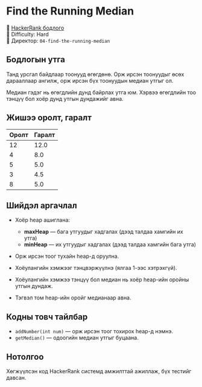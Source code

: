 # Find the Running Median

🔗 [HackerRank бодлого](https://www.hackerrank.com/challenges/find-the-running-median)  
🔴 Difficulty: Hard  
📂 Директор: `04-find-the-running-median`

## Бодлогын утга

Танд урсгал байдлаар тоонууд өгөгдөнө. Орж ирсэн тоонуудыг өсөх дарааллаар ангилж, орж ирсэн бүх тоонуудын медиан утгыг ол.

Медиан гэдэг нь өгөгдлийн дунд байрлах утга юм. Хэрвээ өгөгдлийн тоо тэнцүү бол хоёр дунд утгын дундажийг авна.

## Жишээ оролт, гаралт

| Оролт           | Гаралт             |
|-----------------|--------------------|
| 12              | 12.0               |
| 4               | 8.0                |
| 5               | 5.0                |
| 3               | 4.5                |
| 8               | 5.0                |

## Шийдэл аргачлал

- Хоёр heap ашиглана:  
  - **maxHeap** — бага утгуудыг хадгалах (дээд талдаа хамгийн их утга)  
  - **minHeap** — их утгуудыг хадгалах (дээд талдаа хамгийн бага утга)  

- Орж ирсэн тоог тухайн heap-д оруулна.  
- Хоёулангийн хэмжээг тэнцвэржүүлнэ (ялгаа 1-ээс хэтрэхгүй).  
- Хоёулангийн хэмжээ тэнцүү бол медиан нь хоёр heap-ийн оройны утгын дундаж.  
- Тэгвэл том heap-ийн оройг медианаар авна.

## Кодны товч тайлбар

- `addNumber(int num)` — орж ирсэн тоог тохирох heap-д нэмнэ.  
- `getMedian()` — одоогийн медиан утгыг буцаана.

## Нотолгоо

Хөгжүүлсэн код HackerRank системд амжилттай ажиллаж, бүх тестийг давсан.
